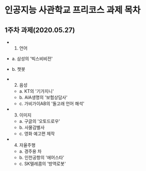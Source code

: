 
# 인공지능 사관학교 프리코스 과제 목차
## 1주차 과제(2020.05.27)
  * 1. 언어
   * a. 삼성의 '빅스비비전'
   * b. 챗봇
   
  * 2. 음성
    - a. KT의 '기가지니'
    - b. AIA생명의 '보험상담사'
    - c. 가비가이AB의 '돌고래 언어 해석'
    
  * 3. 이미지
    - a. 구글의 '오토드로우'
    - b. 사물감별사
    - c. 영화 예고편 제작
    
  * 4. 자율주행
    - a. 경주용 차
    - b. 인천공항의 '에어스타'
    - c. SK텔레콤의 '방역로봇'
